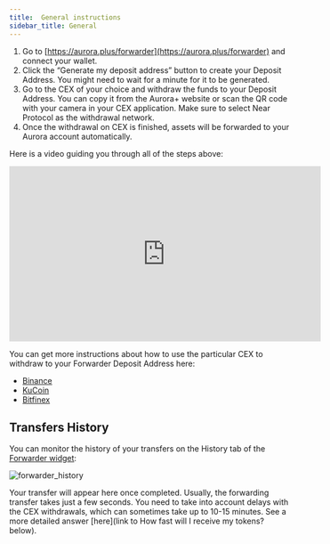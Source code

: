 ```yaml
---
title:  General instructions
sidebar_title: General
---
```


1. Go to [https://aurora.plus/forwarder](https://aurora.plus/forwarder) and connect your wallet.
2. Click the “Generate my deposit address” button to create your Deposit Address. You might need to wait for a minute for it to be generated.
3. Go to the CEX of your choice and withdraw the funds to your Deposit Address. You can copy it from the Aurora+ website or scan the QR code with your camera in your CEX application.
 Make sure to select Near Protocol as the withdrawal network.
4. Once the withdrawal on CEX is finished, assets will be forwarded to your Aurora account automatically.

Here is a video guiding you through all of the steps above:

<iframe width="560" height="315" src="https://www.youtube.com/embed/-F63c6utx7I?si=gpNt4GFIF5SmTf2E" style={{display:"block", margin: "auto", padding: "0px 0px 10px 0px"}} title="YouTube video player"
frameborder="0" allow="accelerometer; autoplay; clipboard-write; encrypted-media; gyroscope; picture-in-picture; web-share" referrerpolicy="strict-origin-when-cross-origin" allowfullscreen></iframe>

You can get more instructions about how to use the particular CEX to withdraw to your Forwarder Deposit Address here:

- [Binance](/launch-chain/forwarder/how-to-use/binance)
- [KuCoin](/launch-chain/forwarder/how-to-use/kucoin)
- [Bitfinex](/launch-chain/forwarder/how-to-use/bitfinex)

## Transfers History

You can monitor the history of your transfers on the History tab of the [Forwarder widget](https://aurora.plus/forwarder):

![forwarder_history](/img/forwarder_history.png)

Your transfer will appear here once completed. Usually, the forwarding transfer takes just a few seconds. You need to take into account delays with the CEX withdrawals,
which can sometimes take up to 10-15 minutes. See a more detailed answer [here](link to How fast will I receive my tokens? below).
